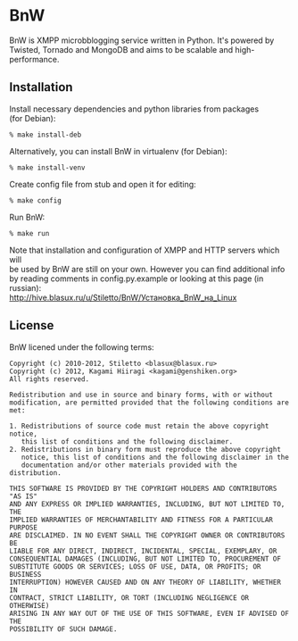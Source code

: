 # BnW

BnW is XMPP microbblogging service written in Python. It's powered by  
Twisted, Tornado and MongoDB and aims to be scalable and high-performance.

## Installation

Install necessary dependencies and python libraries from packages  
(for Debian):

    % make install-deb

Alternatively, you can install BnW in virtualenv (for Debian):

    % make install-venv

Create config file from stub and open it for editing:

    % make config

Run BnW:

    % make run

Note that installation and configuration of XMPP and HTTP servers which will  
be used by BnW are still on your own. However you can find additional info  
by reading comments in config.py.example or looking at this page (in russian):  
http://hive.blasux.ru/u/Stiletto/BnW/Установка_BnW_на_Linux

## License

BnW licened under the following terms:
```
Copyright (c) 2010-2012, Stiletto <blasux@blasux.ru>
Copyright (c) 2012, Kagami Hiiragi <kagami@genshiken.org>
All rights reserved.

Redistribution and use in source and binary forms, with or without
modification, are permitted provided that the following conditions are met:

1. Redistributions of source code must retain the above copyright notice,
   this list of conditions and the following disclaimer.
2. Redistributions in binary form must reproduce the above copyright
   notice, this list of conditions and the following disclaimer in the
   documentation and/or other materials provided with the distribution.

THIS SOFTWARE IS PROVIDED BY THE COPYRIGHT HOLDERS AND CONTRIBUTORS "AS IS"
AND ANY EXPRESS OR IMPLIED WARRANTIES, INCLUDING, BUT NOT LIMITED TO, THE
IMPLIED WARRANTIES OF MERCHANTABILITY AND FITNESS FOR A PARTICULAR PURPOSE
ARE DISCLAIMED. IN NO EVENT SHALL THE COPYRIGHT OWNER OR CONTRIBUTORS BE
LIABLE FOR ANY DIRECT, INDIRECT, INCIDENTAL, SPECIAL, EXEMPLARY, OR
CONSEQUENTIAL DAMAGES (INCLUDING, BUT NOT LIMITED TO, PROCUREMENT OF
SUBSTITUTE GOODS OR SERVICES; LOSS OF USE, DATA, OR PROFITS; OR BUSINESS
INTERRUPTION) HOWEVER CAUSED AND ON ANY THEORY OF LIABILITY, WHETHER IN
CONTRACT, STRICT LIABILITY, OR TORT (INCLUDING NEGLIGENCE OR OTHERWISE)
ARISING IN ANY WAY OUT OF THE USE OF THIS SOFTWARE, EVEN IF ADVISED OF THE
POSSIBILITY OF SUCH DAMAGE.
```
